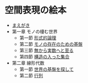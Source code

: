 # 空間表現の絵本

- [まえがき](preface.md)
- 第一章 モノの棲む世界
    - 第一節 [形式的論理](1-1.md)
    - 第二節 [モノの存在のための基盤](1-2.md)
    - 第三節 [無から実数へと至る](1-3.md)
    - 第四節 [構造の入った集合](1-4.md)
- 第二章 線形代数
    - 第一節 [世界の基盤を探して](2-1.md)
    - 第二節 [行列](2-2.md)
